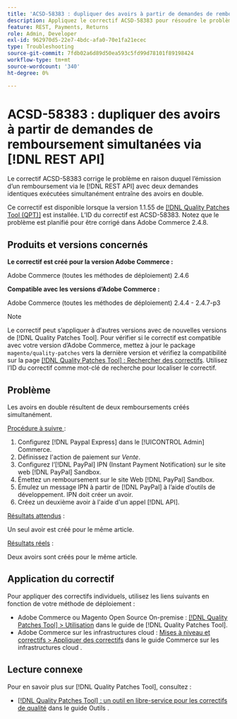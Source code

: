 ```yaml
---
title: 'ACSD-58383 : dupliquer des avoirs à partir de demandes de remboursement simultanées via  [!DNL REST API]'
description: Appliquez le correctif ACSD-58383 pour résoudre le problème d’Adobe Commerce en raison duquel l’émission d’un remboursement via le avec deux demandes identiques exécutées simultanément crée  [!DNL REST API]  avoirs en double.
feature: REST, Payments, Returns
role: Admin, Developer
exl-id: 962970d5-22e7-4bdc-afa0-70e1fa21ecec
type: Troubleshooting
source-git-commit: 7fdb02a6d89d50ea593c5fd99d78101f89198424
workflow-type: tm+mt
source-wordcount: '340'
ht-degree: 0%

---
```


# ACSD-58383 : dupliquer des avoirs à partir de demandes de remboursement simultanées via [!DNL REST API]

Le correctif ACSD-58383 corrige le problème en raison duquel l’émission d’un remboursement via le [!DNL REST API] avec deux demandes identiques exécutées simultanément entraîne des avoirs en double.

Ce correctif est disponible lorsque la version 1.1.55 de [[!DNL Quality Patches Tool (QPT)]](/help/tools/quality-patches-tool/quality-patches-tool-to-self-serve-quality-patches.md) est installée. L’ID du correctif est ACSD-58383. Notez que le problème est planifié pour être corrigé dans Adobe Commerce 2.4.8.

## Produits et versions concernés

**Le correctif est créé pour la version Adobe Commerce :**

Adobe Commerce (toutes les méthodes de déploiement) 2.4.6

**Compatible avec les versions d’Adobe Commerce :**

Adobe Commerce (toutes les méthodes de déploiement) 2.4.4 - 2.4.7-p3


>[!NOTE]
>
>Le correctif peut s’appliquer à d’autres versions avec de nouvelles versions de [!DNL Quality Patches Tool]. Pour vérifier si le correctif est compatible avec votre version d’Adobe Commerce, mettez à jour le package `magento/quality-patches` vers la dernière version et vérifiez la compatibilité sur la page [[!DNL Quality Patches Tool] : Rechercher des correctifs](https://experienceleague.adobe.com/tools/commerce-quality-patches/index.html). Utilisez l’ID du correctif comme mot-clé de recherche pour localiser le correctif.

## Problème

Les avoirs en double résultent de deux remboursements créés simultanément.

<u>Procédure à suivre </u> :

1. Configurez [!DNL Paypal Express] dans le [!UICONTROL Admin] Commerce.
1. Définissez l&#39;action de paiement sur *Vente*.
1. Configurez l’[!DNL PayPal] IPN (Instant Payment Notification) sur le site web [!DNL PayPal] Sandbox.
1. Émettez un remboursement sur le site Web [!DNL PayPal] Sandbox.
1. Émulez un message IPN à partir de [!DNL PayPal] à l’aide d’outils de développement. IPN doit créer un avoir.
1. Créez un deuxième avoir à l&#39;aide d&#39;un appel [!DNL API].

<u>Résultats attendus</u> :

Un seul avoir est créé pour le même article.


<u>Résultats réels</u> :

Deux avoirs sont créés pour le même article.

## Application du correctif

Pour appliquer des correctifs individuels, utilisez les liens suivants en fonction de votre méthode de déploiement :

* Adobe Commerce ou Magento Open Source On-premise : [[!DNL Quality Patches Tool] > Utilisation](/help/tools/quality-patches-tool/usage.md) dans le guide de [!DNL Quality Patches Tool].
* Adobe Commerce sur les infrastructures cloud : [Mises à niveau et correctifs > Appliquer des correctifs](https://experienceleague.adobe.com/docs/commerce-cloud-service/user-guide/develop/upgrade/apply-patches.html) dans le guide Commerce sur les infrastructures cloud .


## Lecture connexe

Pour en savoir plus sur [!DNL Quality Patches Tool], consultez :

* [[!DNL Quality Patches Tool] : un outil en libre-service pour les correctifs de qualité](/help/tools/quality-patches-tool/quality-patches-tool-to-self-serve-quality-patches.md) dans le guide Outils .
